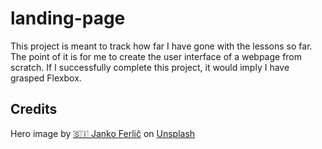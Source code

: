 # landing-page

This project is meant to track how far I have gone with the lessons so far. The point of it is for me to create the user interface of a webpage from scratch. If I successfully complete this project, it would imply I have grasped Flexbox.

## Credits

Hero image by <a href="https://unsplash.com/@itfeelslikefilm?utm_content=creditCopyText&utm_medium=referral&utm_source=unsplash">🇸🇮 Janko Ferlič</a> on <a href="https://unsplash.com/photos/brown-coffee-beans-beside-white-ceramic-mug-h9Iq22JJlGk?utm_content=creditCopyText&utm_medium=referral&utm_source=unsplash">Unsplash</a>
      